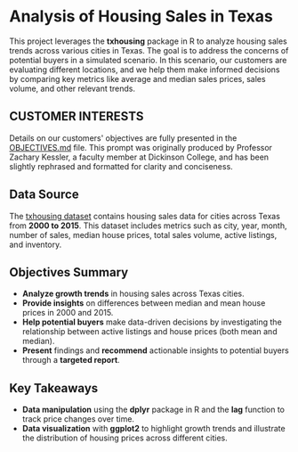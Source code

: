 # Analysis of Housing Sales in Texas

This project leverages the **txhousing** package in R to analyze housing sales trends across various cities in Texas. The goal is to address the concerns of potential buyers in a simulated scenario. In this scenario, our customers are evaluating different locations, and we help them make informed decisions by comparing key metrics like average and median sales prices, sales volume, and other relevant trends. 

## CUSTOMER INTERESTS
Details on our customers' objectives are fully presented in the [OBJECTIVES.md](https://github.com/ngpmnam/Analysis-on-Housing-Sales-in-Texas/blob/main/OBJECTIVES.md) file. This prompt was originally produced by Professor Zachary Kessler, a faculty member at Dickinson College, and has been slightly rephrased and formatted for clarity and conciseness. 

## Data Source
The [txhousing dataset](https://ggplot2.tidyverse.org/reference/txhousing.html) contains housing sales data for cities across Texas from **2000 to 2015**. This dataset includes metrics such as city, year, month, number of sales, median house prices, total sales volume, active listings, and inventory.

## Objectives Summary
- **Analyze growth trends** in housing sales across Texas cities.
- **Provide insights** on differences between median and mean house prices in 2000 and 2015.
- **Help potential buyers** make data-driven decisions by investigating the relationship between active listings and house prices (both mean and median).
- **Present** findings and **recommend** actionable insights to potential buyers through a **targeted report**.

## Key Takeaways
- **Data manipulation** using the **dplyr** package in R and the **lag** function to track price changes over time.
- **Data visualization** with **ggplot2** to highlight growth trends and illustrate the distribution of housing prices across different cities.


